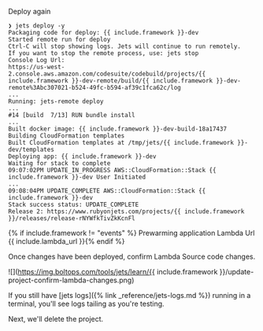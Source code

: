 Deploy again

    ❯ jets deploy -y
    Packaging code for deploy: {{ include.framework }}-dev
    Started remote run for deploy
    Ctrl-C will stop showing logs. Jets will continue to run remotely.
    If you want to stop the remote process, use: jets stop
    Console Log Url:
    https://us-west-2.console.aws.amazon.com/codesuite/codebuild/projects/{{ include.framework }}-dev-remote/build/{{ include.framework }}-dev-remote%3Abc307021-b524-49fc-b594-af39c1fca62c/log
    ...
    Running: jets-remote deploy
    ...
    #14 [build  7/13] RUN bundle install
    ...
    Built docker image: {{ include.framework }}-dev-build-18a17437
    Building CloudFormation templates
    Built CloudFormation templates at /tmp/jets/{{ include.framework }}-dev/templates
    Deploying app: {{ include.framework }}-dev
    Waiting for stack to complete
    09:07:02PM UPDATE_IN_PROGRESS AWS::CloudFormation::Stack {{ include.framework }}-dev User Initiated
    ...
    09:08:04PM UPDATE_COMPLETE AWS::CloudFormation::Stack {{ include.framework }}-dev
    Stack success status: UPDATE_COMPLETE
    Release 2: https://www.rubyonjets.com/projects/{{ include.framework }}/releases/release-rNYWfkTivZkKcnFl
{% if include.framework != "events" %}    Prewarming application
    Lambda Url {{ include.lambda_url }}{% endif %}

Once changes have been deployed, confirm Lambda Source code changes.

![](https://img.boltops.com/tools/jets/learn/{{ include.framework }}/update-project-confirm-lambda-changes.png)

If you still have [jets logs]({% link _reference/jets-logs.md %}) running in a terminal, you'll see logs tailing as you're testing.

Next, we'll delete the project.
